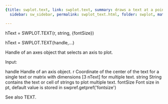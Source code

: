 ```yaml
---
{title: swplot.text, link: swplot.text, summary: draws a text at a point in 3D, keywords: sample,
  sidebar: sw_sidebar, permalink: swplot_text.html, folder: swplot, mathjax: 'true'}

---
```

 
hText = SWPLOT.TEXT(r, string, {fontSize})
 
hText = SWPLOT.TEXT(handle,...)
 
Handle of an axes object that selects an axis to plot.
 
Input:
 
handle    Handle of an axis object.
r         Coordinate of the center of the text for a single text or
          matrix with dimensions [3 nText] for multiple text.
string    String contains the text or cell of strings to plot multiple
          text.
fontSize  Font size in pt, default value is stored in
          swpref.getpref('fontsize')
 
See also TEXT.
 


